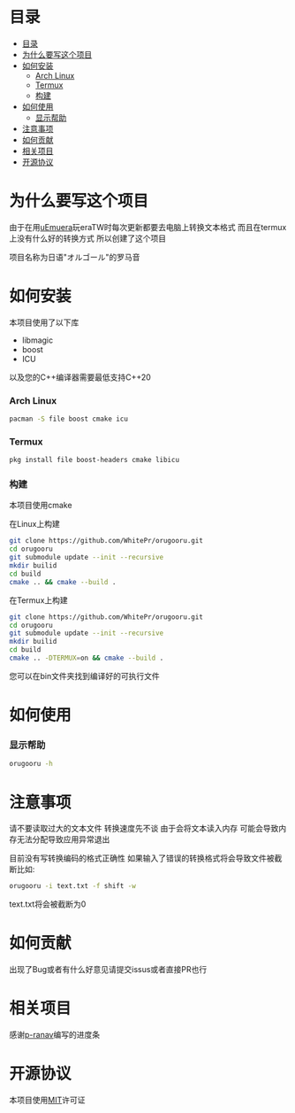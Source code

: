 # 目录
- [目录](#目录)
- [为什么要写这个项目](#为什么要写这个项目)
- [如何安装](#如何安装)
    - [Arch Linux](#arch-linux)
    - [Termux](#termux)
    - [构建](#构建)
- [如何使用](#如何使用)
    - [显示帮助](#显示帮助)
- [注意事项](#注意事项)
- [如何贡献](#如何贡献)
- [相关项目](#相关项目)
- [开源协议](#开源协议)

# 为什么要写这个项目
由于在用[uEmuera](https://github.com/xerysherry/uEmuera)玩eraTW时每次更新都要去电脑上转换文本格式 而且在termux上没有什么好的转换方式 所以创建了这个项目

项目名称为日语"オルゴール"的罗马音

# 如何安装

本项目使用了以下库
* libmagic
* boost
* ICU
  
以及您的C++编译器需要最低支持C++20

### Arch Linux

```sh 
pacman -S file boost cmake icu
```

### Termux
```sh
pkg install file boost-headers cmake libicu
```


### 构建

本项目使用cmake

在Linux上构建
```sh
git clone https://github.com/WhitePr/orugooru.git
cd orugooru
git submodule update --init --recursive
mkdir builid
cd build
cmake .. && cmake --build . 
```
在Termux上构建
```sh
git clone https://github.com/WhitePr/orugooru.git
cd orugooru
git submodule update --init --recursive
mkdir builid
cd build
cmake .. -DTERMUX=on && cmake --build . 
```
您可以在bin文件夹找到编译好的可执行文件

# 如何使用

### 显示帮助

```sh
orugooru -h
```

# 注意事项
请不要读取过大的文本文件 转换速度先不谈 由于会将文本读入内存 可能会导致内存无法分配导致应用异常退出

目前没有写转换编码的格式正确性 如果输入了错误的转换格式将会导致文件被截断比如:

```sh
orugooru -i text.txt -f shift -w 
```

text.txt将会被截断为0

# 如何贡献
出现了Bug或者有什么好意见请提交issus或者直接PR也行

# 相关项目
感谢[p-ranav](https://github.com/p-ranav)编写的进度条

# 开源协议
本项目使用[MIT](./license)许可证 

